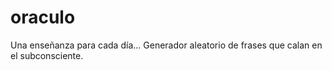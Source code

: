 # oraculo
Una enseñanza para cada día... Generador aleatorio de frases que calan en el subconsciente.
